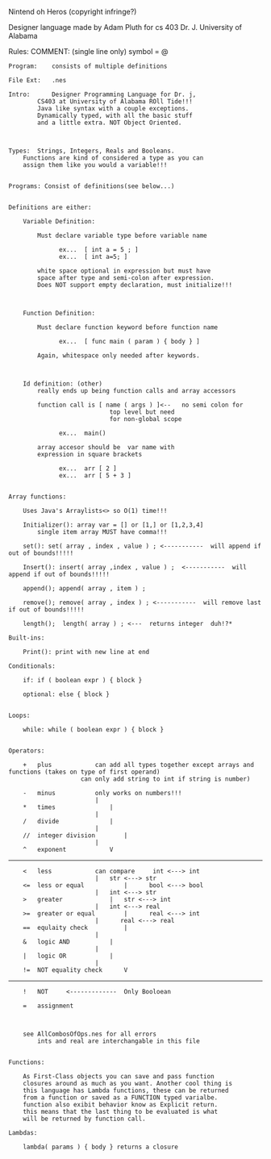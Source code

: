 Nintend oh Heros  (copyright infringe?)

Designer language made by Adam Pluth for cs 403 Dr. J. University of Alabama



Rules:
	COMMENT: 	(single line only) symbol = @

	Program: 	consists of multiple definitions

	File Ext:	.nes

	Intro:		Designer Programming Language for Dr. j,
			CS403 at University of Alabama ROll Tide!!!
			Java like syntax with a couple exceptions.
			Dynamically typed, with all the basic stuff
			and a little extra. NOT Object Oriented.



	Types: 	Strings, Integers, Reals and Booleans.
		Functions are kind of considered a type as you can 
		assign them like you would a variable!!!


	Programs: Consist of definitions(see below...)


	Definitions are either:

		Variable Definition:	

			Must declare variable type before variable name

				  ex...  [ int a = 5 ; ]
				  ex...  [ int a=5; ]

			white space optional in expression but must have 
			space after type and semi-colon after expression.
			Does NOT support empty declaration, must initialize!!!



		Function Definition:  

			Must declare function keyword before function name

				  ex...  [ func main ( param ) { body } ]

			Again, whitespace only needed after keywords.



		Id definition: (other)
			really ends up being function calls and array accessors
			
			function call is [ name ( args ) ]<-- 	no semi colon for
								top level but need 
								for non-global scope

				  ex...  main()

			array accesor should be  var name with 
			expression in square brackets 

				  ex...  arr [ 2 ]
				  ex...  arr [ 5 + 3 ]
		

	Array functions:
		
		Uses Java's Arraylists<> so O(1) time!!!

		Initializer(): array var = [] or [1,] or [1,2,3,4]
			single item array MUST have comma!!!

		set(): set( array , index , value ) ; <-----------  will append if out of bounds!!!!!

		Insert(): insert( array ,index , value ) ;  <-----------  will append if out of bounds!!!!!

		append(); append( array , item ) ;

		remove(); remove( array , index ) ; <-----------  will remove last if out of bounds!!!!!

		length();  length( array ) ; <---  returns integer  duh!?*

	Built-ins:

		Print(): print with new line at end
	
	Conditionals:

		if: if ( boolean expr ) { block } 
		
		optional: else { block }
		
	
	Loops:

		while: while ( boolean expr ) { block }
	

	Operators: 
		
		+ 	plus			can add all types together except arrays and functions (takes on type of first operand)
						can only add string to int if string is number)

		- 	minus			only works on numbers!!!
							|
		* 	times				|
							|
		/ 	divide				|
							|
		//	integer division		|
							|
		^ 	exponent			V
----------------------------------------------------------------------------------------
		< 	less			can compare 	int <---> int	
							|	str <---> str
		<=	less or equal			|      bool <---> bool
							|	int <---> str
		> 	greater				|	str <---> int
							|	int <---> real
		>=	greater or equal		|      real <---> int
							|      real <---> real
		==	equlaity check			|
							|			
		&	logic AND			|
							|
		|	logic OR			|
							|
		!=	NOT equality check		V
----------------------------------------------------------------------------------------		
		!	NOT		<-------------	Only Booloean
		
		= 	assignment			
							
							

		see AllCombosOfOps.nes for all errors
			ints and real are interchangable in this file


	Functions:

		As First-Class objects you can save and pass function 
		closures around as much as you want. Another cool thing is 
		this language has Lambda functions, these can be returned 
		from a function or saved as a FUNCTION typed varialbe.
		function also exibit behavior know as Explicit return.
		this means that the last thing to be evaluated is what
		will be returned by function call.

	Lambdas:	
		
		lambda( params ) { body } returns a closure

